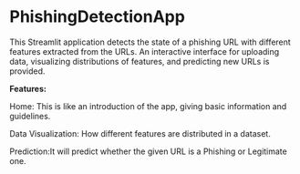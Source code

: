 # PhishingDetectionApp
This Streamlit application detects the state of a phishing URL with different features extracted from the URLs. An interactive interface for uploading data, visualizing distributions of features, and predicting new URLs is provided.

**Features:**

Home: This is like an introduction of the app, giving basic information and guidelines.

Data Visualization: How different features are distributed in a dataset.

Prediction:It will predict whether the given URL is a Phishing or Legitimate one.
